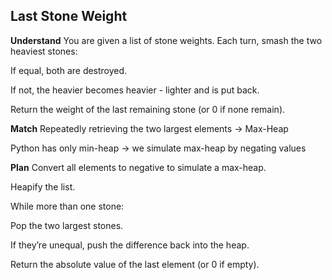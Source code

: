 ## Last Stone Weight
**Understand**
You are given a list of stone weights. Each turn, smash the two heaviest stones:

If equal, both are destroyed.

If not, the heavier becomes heavier - lighter and is put back.

Return the weight of the last remaining stone (or 0 if none remain).

**Match**
Repeatedly retrieving the two largest elements -> Max-Heap

Python has only min-heap -> we simulate max-heap by negating values

**Plan**
Convert all elements to negative to simulate a max-heap.

Heapify the list.

While more than one stone:

Pop the two largest stones.

If they’re unequal, push the difference back into the heap.

Return the absolute value of the last element (or 0 if empty).


